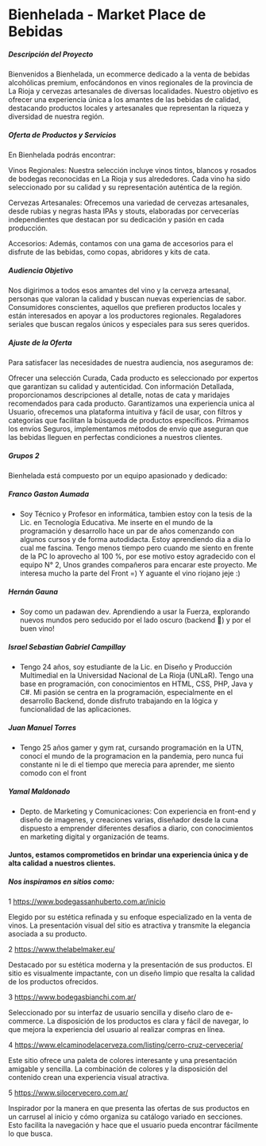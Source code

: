 # Bienhelada - Market Place de Bebidas

##### Descripción del Proyecto

Bienvenidos a Bienhelada, un ecommerce dedicado a la venta de bebidas alcohólicas premium, enfocándonos en vinos regionales de la provincia de La Rioja y cervezas artesanales de diversas localidades. Nuestro objetivo es ofrecer una experiencia única a los amantes de las bebidas de calidad, destacando productos locales y artesanales que representan la riqueza y diversidad de nuestra región.

##### Oferta de Productos y Servicios

En Bienhelada podrás encontrar:

Vinos Regionales: Nuestra selección incluye vinos tintos, blancos y rosados de bodegas reconocidas en La Rioja y sus alrededores. Cada vino ha sido seleccionado por su calidad y su representación auténtica de la región.

Cervezas Artesanales: Ofrecemos una variedad de cervezas artesanales, desde rubias y negras hasta IPAs y stouts, elaboradas por cervecerías independientes que destacan por su dedicación y pasión en cada producción.

Accesorios: Además, contamos con una gama de accesorios para el disfrute de las bebidas, como copas, abridores y kits de cata.

##### Audiencia Objetivo
Nos digirimos a todos esos amantes del vino y la cerveza artesanal, personas que valoran la calidad y buscan nuevas experiencias de sabor.
Consumidores conscientes, aquellos que prefieren productos locales y están interesados en apoyar a los productores regionales.
Regaladores seriales que buscan regalos únicos y especiales para sus seres queridos.

##### Ajuste de la Oferta
Para satisfacer las necesidades de nuestra audiencia, nos aseguramos de:

Ofrecer una selección Curada, Cada producto es seleccionado por expertos que garantizan su calidad y autenticidad.
Con información Detallada, proporcionamos descripciones al detalle, notas de cata y maridajes recomendados para cada producto.
Garantizamos una experiencia unica al Usuario, ofrecemos una plataforma intuitiva y fácil de usar, con filtros y categorías que facilitan la búsqueda de productos específicos.
Primamos los envíos Seguros, implementamos métodos de envío que aseguran que las bebidas lleguen en perfectas condiciones a nuestros clientes.

##### Grupos 2

Bienhelada está compuesto por un equipo apasionado y dedicado:

##### Franco Gaston Aumada
- Soy Técnico y Profesor en informática, tambien estoy con la tesis de la Lic. en Tecnología Educativa. Me inserte en el mundo de la programación y desarrollo hace un par de años comenzando con algunos cursos y de forma autodidacta. Estoy aprendiendo dia a dia lo cual me fascina. Tengo menos tiempo pero cuando me siento en frente de la PC lo aprovecho al 100 %, por ese motivo estoy agradecido con el equipo N° 2, Unos grandes compañeros para encarar este proyecto. Me interesa mucho la parte del Front =) Y aguante el vino riojano jeje :)

##### Hernán Gauna
- Soy como un padawan dev. Aprendiendo a usar la Fuerza, explorando nuevos mundos pero seducido por el lado oscuro (backend :rofl:) y por el buen vino!

##### Israel Sebastian Gabriel Campillay
- Tengo 24 años, soy estudiante de la Lic. en Diseño y Producción Multimedial en la Universidad Nacional de La Rioja (UNLaR). Tengo una base en programación, con conocimientos en HTML, CSS, PHP, Java y C#. Mi pasión se centra en la programación, especialmente en el desarrollo Backend, donde disfruto trabajando en la lógica y funcionalidad de las aplicaciones. 

##### Juan Manuel Torres
 - Tengo 25 años gamer y gym rat, cursando programación en la UTN, conocí el mundo de la programacion en la pandemia, pero nunca fui constante ni le di el tiempo que merecia para aprender, me siento comodo con el front

##### Yamal Maldonado
 - Depto. de Marketing y Comunicaciones: Con experiencia en front-end y diseño de imagenes, y creaciones varias, diseñador desde la cuna dispuesto a emprender diferentes desafios a diario, con conocimientos en marketing digital y organización de teams. 


#### Juntos, estamos comprometidos en brindar una experiencia única y de alta calidad a nuestros clientes.


##### Nos inspiramos en sitios como:

1
https://www.bodegassanhuberto.com.ar/inicio 

Elegido por su estética refinada y su enfoque especializado en la venta de vinos. La presentación visual del sitio es atractiva y transmite la elegancia asociada a su producto.

2
https://www.thelabelmaker.eu/ 

Destacado por su estética moderna y la presentación de sus productos. El sitio es visualmente impactante, con un diseño limpio que resalta la calidad de los productos ofrecidos.

3
https://www.bodegasbianchi.com.ar/ 

Seleccionado por su interfaz de usuario sencilla y diseño claro de e-commerce. La disposición de los productos es clara y fácil de navegar, lo que mejora la experiencia del usuario al realizar compras en línea.

4
https://www.elcaminodelacerveza.com/listing/cerro-cruz-cerveceria/ 

Este sitio ofrece una paleta de colores interesante y una presentación amigable y sencilla. La combinación de colores y la disposición del contenido crean una experiencia visual atractiva.

5
https://www.silocervecero.com.ar/ 

Inspirador por la manera en que presenta las ofertas de sus productos en un carrusel al inicio y cómo organiza su catálogo variado en secciones. Esto facilita la navegación y hace que el usuario pueda encontrar fácilmente lo que busca.





